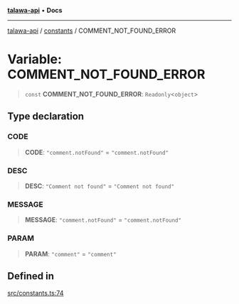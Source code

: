 [**talawa-api**](../../README.md) • **Docs**

***

[talawa-api](../../modules.md) / [constants](../README.md) / COMMENT\_NOT\_FOUND\_ERROR

# Variable: COMMENT\_NOT\_FOUND\_ERROR

> `const` **COMMENT\_NOT\_FOUND\_ERROR**: `Readonly`\<`object`\>

## Type declaration

### CODE

> **CODE**: `"comment.notFound"` = `"comment.notFound"`

### DESC

> **DESC**: `"Comment not found"` = `"Comment not found"`

### MESSAGE

> **MESSAGE**: `"comment.notFound"` = `"comment.notFound"`

### PARAM

> **PARAM**: `"comment"` = `"comment"`

## Defined in

[src/constants.ts:74](https://github.com/PalisadoesFoundation/talawa-api/blob/3bacbf38707ebd3e3e5f1bc5b4cc7aa3b2adc169/src/constants.ts#L74)
